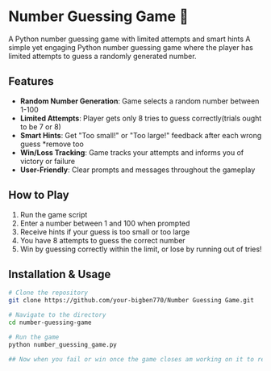  # Number Guessing Game 🎯
A Python number guessing game with limited attempts and smart hints
A simple yet engaging Python number guessing game where the player has limited attempts to guess a randomly generated number.

## Features

- **Random Number Generation**: Game selects a random number between 1-100
- **Limited Attempts**: Player gets only 8 tries to guess correctly(trials ought to be 7 or 8)
- **Smart Hints**: Get "Too small!" or "Too large!" feedback after each wrong guess *remove too
- **Win/Loss Tracking**: Game tracks your attempts and informs you of victory or failure
- **User-Friendly**: Clear prompts and messages throughout the gameplay

## How to Play

1. Run the game script
2. Enter a number between 1 and 100 when prompted
3. Receive hints if your guess is too small or too large
4. You have 8 attempts to guess the correct number
5. Win by guessing correctly within the limit, or lose by running out of tries!

## Installation & Usage

```bash
# Clone the repository
git clone https://github.com/your-bigben770/Number Guessing Game.git

# Navigate to the directory
cd number-guessing-game

# Run the game
python number_guessing_game.py

## Now when you fail or win once the game closes am working on it to retsart instead of ending there dropping soon
